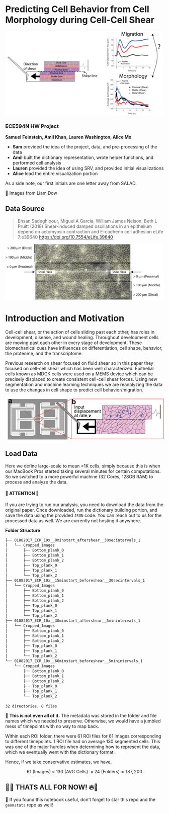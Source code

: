 # Predicting Cell Behavior from Cell Morphology during Cell-Cell Shear

![](figs/Graphical_Abstract_V1@4x.png)

### ECE594N HW Project 

__Samuel Feinstein, Amil Khan, Lauren Washington, Alice Mo__

- __Sam__ provided the idea of the project, data, and pre-processing of the data
- __Amil__ built the dictionary representation, wrote helper functions, and performed cell analysis
- __Lauren__ provided the idea of using SRV, and provided initial visualizations
- __Alice__ lead the entire visualization portion

As a side note, our first initials are one letter away from SALAD.

📸 Images from Liam Dow


## Data Source

> Ehsan Sadeghipour, Miguel A Garcia, William James Nelson, Beth L Pruitt (2018) Shear-induced damped oscillations in an epithelium depend on actomyosin contraction and E-cadherin cell adhesion eLife 7:e39640 https://doi.org/10.7554/eLife.39640

![](figs/Cropped_Regions@4x.png)

# Introduction and Motivation

Cell-cell shear, or the action of cells sliding past each other, has roles in development, disease, and wound healing. Throughout development cells are moving past each other in every stage of development. These biomechanical cues have influences on differentiation, cell shape, behavior, the proteome, and the transcriptome. 

Previous research on shear focused on fluid shear so in this paper they focused on cell-cell shear which has been well characterized. Epithelial cells known as MDCK cells were used on a MEMS device which can be precisely displaced to create consistent cell-cell shear forces. Using new segmentation and machine learning techniques we are reanalyzing the data to use the changes in cell shape to predict cell behavior/migration.

![](figs/Shear_schematic@4x.png)


## Load Data

Here we define large-scale to mean >1K cells, simply because this is when our MacBook Pros started taking several minutes for certain computations. So we switched to a more powerful machine (32 Cores, 128GB RAM) to process and analyze the data. 

#### 🚨 ATTENTION 🚨
If you are trying to run our analysis, you need to download the data from the original paper. Once downloaded, run the dictionary building portion, and save the data using the provided `JSON` code. You can reach out to us for the processed data as well. We are currently not hosting it anywhere. 

__Folder Structure__

```
├── 01082017_ECR_10x__0minstart_aftershear__30secintervals_1
│   └── Cropped_Images
│       ├── Bottom_plank_0
│       ├── Bottom_plank_1
│       ├── Bottom_plank_2
│       ├── Top_plank_0
│       ├── Top_plank_1
│       └── Top_plank_2
├── 01082017_ECR_10x__15minstart_beforeshear__30secintervals_1
│   └── Cropped_Images
│       ├── Bottom_plank_0
│       ├── Bottom_plank_1
│       ├── Bottom_plank_2
│       ├── Top_plank_0
│       ├── Top_plank_1
│       └── Top_plank_2
├── 01082017_ECR_10x__30minstart_aftershear__5minintervals_1
│   └── Cropped_Images
│       ├── Bottom_plank_0
│       ├── Bottom_plank_1
│       ├── Bottom_plank_2
│       ├── Top_plank_0
│       ├── Top_plank_1
│       └── Top_plank_2
└── 01082017_ECR_10x__60minstart_beforeshear__5minintervals_1
    └── Cropped_Images
        ├── Bottom_plank_0
        ├── Bottom_plank_1
        ├── Bottom_plank_2
        ├── Top_plank_0
        ├── Top_plank_1
        └── Top_plank_2

32 directories, 0 files
```

🚨 __This is not even all of it.__ The metadata was stored in the folder and file names which we needed to preserve. Otherwise, we would have a jumbled mess of timepoints with no way to map back. 

Within each ROI folder, there were 61 ROI files for 61 images corresponding to different timepoints. 1 ROI file had on average 130 segmented cells. This was one of the major hurdles when determining how to represent the data, which we eventually went with the dictionary format.

Hence, if we take conservative estimates, we have, 

$$61 \text{ (Images)} \times 130 \text{ (AVG Cells) } \times 24 \text{ (Folders)} = 187,200$$


## 🤖🔥 THATS ALL FOR NOW! 🔥🤖

🚀 If you found this notebook useful, don't forget to star this repo and the `geomstats` repo as well! 
